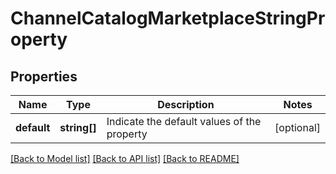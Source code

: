 # ChannelCatalogMarketplaceStringProperty

## Properties
Name | Type | Description | Notes
------------ | ------------- | ------------- | -------------
**default** | **string[]** | Indicate the default values of the property | [optional] 

[[Back to Model list]](../README.md#documentation-for-models) [[Back to API list]](../README.md#documentation-for-api-endpoints) [[Back to README]](../README.md)


